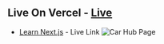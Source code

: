 
## Live On Vercel - [Live](https://car-hub-nextjs.vercel.app/)
- [Learn Next.js](https://nextjs.org/learn) - Live Link
![Car Hub Page](https://i.ibb.co/m9VzXQH/Car-Shop.png)



